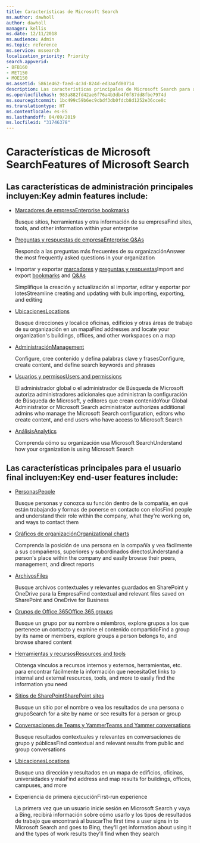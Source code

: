 ```yaml
---
title: Características de Microsoft Search
ms.author: dawholl
author: dawholl
manager: kellis
ms.date: 12/11/2018
ms.audience: Admin
ms.topic: reference
ms.service: mssearch
localization_priority: Priority
search.appverid:
- BFB160
- MET150
- MOE150
ms.assetid: 5861e462-faed-4c3d-824d-ed3aafd80714
description: Las características principales de Microsoft Search para administradores y usuarios finales incluyen marcadores, preguntas y respuestas e información detallada de administración y datos
ms.openlocfilehash: 983a882fd42ae6f76a4b3db4f0f87dd8fbe7974d
ms.sourcegitcommit: 1bc499c59b6ec9cbdf3db0fdcb8d1252e36cce0c
ms.translationtype: HT
ms.contentlocale: es-ES
ms.lasthandoff: 04/09/2019
ms.locfileid: "31746378"
---
```

# <a name="features-of-microsoft-search"></a><span data-ttu-id="54a45-103">Características de Microsoft Search</span><span class="sxs-lookup"><span data-stu-id="54a45-103">Features of Microsoft Search</span></span>

## <a name="key-admin-features-include"></a><span data-ttu-id="54a45-104">Las características de administración principales incluyen:</span><span class="sxs-lookup"><span data-stu-id="54a45-104">Key admin features include:</span></span>

- [<span data-ttu-id="54a45-105">Marcadores de empresa</span><span class="sxs-lookup"><span data-stu-id="54a45-105">Enterprise bookmarks</span></span>](create-and-manage-bookmarks.md)
    
    <span data-ttu-id="54a45-106">Busque sitios, herramientas y otra información de su empresa</span><span class="sxs-lookup"><span data-stu-id="54a45-106">Find sites, tools, and other information within your enterprise</span></span>
    
- [<span data-ttu-id="54a45-107">Preguntas y respuestas de empresa</span><span class="sxs-lookup"><span data-stu-id="54a45-107">Enterprise Q&As</span></span>](create-and-manage-qas.md)
    
    <span data-ttu-id="54a45-108">Responda a las preguntas más frecuentes de su organización</span><span class="sxs-lookup"><span data-stu-id="54a45-108">Answer the most frequently asked questions in your organization</span></span>
    
- <span data-ttu-id="54a45-109">Importar y exportar [marcadores](bulk-create-bookmarks.md) y [preguntas y respuestas](bulk-create-qas.md)</span><span class="sxs-lookup"><span data-stu-id="54a45-109">Import and export [bookmarks](bulk-create-bookmarks.md) and [Q&As](bulk-create-qas.md)</span></span>
    
    <span data-ttu-id="54a45-110">Simplifique la creación y actualización al importar, editar y exportar por lotes</span><span class="sxs-lookup"><span data-stu-id="54a45-110">Streamline creating and updating with bulk importing, exporting, and editing</span></span>

- [<span data-ttu-id="54a45-111">Ubicaciones</span><span class="sxs-lookup"><span data-stu-id="54a45-111">Locations</span></span>](locations.md)
    
    <span data-ttu-id="54a45-112">Busque direcciones y localice oficinas, edificios y otras áreas de trabajo de su organización en un mapa</span><span class="sxs-lookup"><span data-stu-id="54a45-112">Find addresses and locate your organization's buildings, offices, and other workspaces on a map</span></span>
    
- [<span data-ttu-id="54a45-113">Administración</span><span class="sxs-lookup"><span data-stu-id="54a45-113">Management</span></span>](set-up-microsoft-search.md)
    
    <span data-ttu-id="54a45-114">Configure, cree contenido y defina palabras clave y frases</span><span class="sxs-lookup"><span data-stu-id="54a45-114">Configure, create content, and define search keywords and phrases</span></span>
    
- [<span data-ttu-id="54a45-115">Usuarios y permisos</span><span class="sxs-lookup"><span data-stu-id="54a45-115">Users and permissions</span></span>](add-users.md)
    
    <span data-ttu-id="54a45-116">El administrador global o el administrador de Búsqueda de Microsoft autoriza administradores adicionales que administran la configuración de Búsqueda de Microsoft, y editores que crean contenido</span><span class="sxs-lookup"><span data-stu-id="54a45-116">Your Global Administrator or Microsoft Search administrator authorizes additional admins who manage the Microsoft Search configuration, editors who create content, and end users who have access to Microsoft Search</span></span>
    
- [<span data-ttu-id="54a45-117">Análisis</span><span class="sxs-lookup"><span data-stu-id="54a45-117">Analytics</span></span> ](get-insights.md) 
    
    <span data-ttu-id="54a45-118">Comprenda cómo su organización usa Microsoft Search</span><span class="sxs-lookup"><span data-stu-id="54a45-118">Understand how your organization is using Microsoft Search</span></span> 
    
## <a name="key-end-user-features-include"></a><span data-ttu-id="54a45-119">Las características principales para el usuario final incluyen:</span><span class="sxs-lookup"><span data-stu-id="54a45-119">Key end-user features include:</span></span>

- [<span data-ttu-id="54a45-120">Personas</span><span class="sxs-lookup"><span data-stu-id="54a45-120">People</span></span>](use/find-people-and-groups.md)
    
    <span data-ttu-id="54a45-121">Busque personas y conozca su función dentro de la compañía, en qué están trabajando y formas de ponerse en contacto con ellos</span><span class="sxs-lookup"><span data-stu-id="54a45-121">Find people and understand their role within the company, what they're working on, and ways to contact them</span></span>
    
- [<span data-ttu-id="54a45-122">Gráficos de organización</span><span class="sxs-lookup"><span data-stu-id="54a45-122">Organizational charts</span></span>](use/find-people-and-groups.md)
    
    <span data-ttu-id="54a45-123">Comprenda la posición de una persona en la compañía y vea fácilmente a sus compañeros, superiores y subordinados directos</span><span class="sxs-lookup"><span data-stu-id="54a45-123">Understand a person's place within the company and easily browse their peers, management, and direct reports</span></span>
    
- [<span data-ttu-id="54a45-124">Archivos</span><span class="sxs-lookup"><span data-stu-id="54a45-124">Files</span></span>](use/find-files.md)
    
    <span data-ttu-id="54a45-125">Busque archivos contextuales y relevantes guardados en SharePoint y OneDrive para la Empresa</span><span class="sxs-lookup"><span data-stu-id="54a45-125">Find contextual and relevant files saved on SharePoint and OneDrive for Business</span></span>
    
- [<span data-ttu-id="54a45-126">Grupos de Office 365</span><span class="sxs-lookup"><span data-stu-id="54a45-126">Office 365 groups</span></span>](use/find-people-and-groups.md)
    
    <span data-ttu-id="54a45-127">Busque un grupo por su nombre o miembros, explore grupos a los que pertenece un contacto y examine el contenido compartido</span><span class="sxs-lookup"><span data-stu-id="54a45-127">Find a group by its name or members, explore groups a person belongs to, and browse shared content</span></span>
    
- [<span data-ttu-id="54a45-128">Herramientas y recursos</span><span class="sxs-lookup"><span data-stu-id="54a45-128">Resources and tools</span></span>](use/find-resources-tools-and-more.md)
    
    <span data-ttu-id="54a45-129">Obtenga vínculos a recursos internos y externos, herramientas, etc. para encontrar fácilmente la información que necesita</span><span class="sxs-lookup"><span data-stu-id="54a45-129">Get links to internal and external resources, tools, and more to easily find the information you need</span></span>
    
- [<span data-ttu-id="54a45-130">Sitios de SharePoint</span><span class="sxs-lookup"><span data-stu-id="54a45-130">SharePoint sites</span></span>](use/find-sharepoint-sites.md)
    
    <span data-ttu-id="54a45-131">Busque un sitio por el nombre o vea los resultados de una persona o grupo</span><span class="sxs-lookup"><span data-stu-id="54a45-131">Search for a site by name or see results for a person or group</span></span>
    
- [<span data-ttu-id="54a45-132">Conversaciones de Teams y Yammer</span><span class="sxs-lookup"><span data-stu-id="54a45-132">Teams and Yammer conversations</span></span>](use/find-conversations.md)
    
    <span data-ttu-id="54a45-133">Busque resultados contextuales y relevantes en conversaciones de grupo y públicas</span><span class="sxs-lookup"><span data-stu-id="54a45-133">Find contextual and relevant results from public and group conversations</span></span>

- [<span data-ttu-id="54a45-134">Ubicaciones</span><span class="sxs-lookup"><span data-stu-id="54a45-134">Locations</span></span>](use/find-locations.md)
    
    <span data-ttu-id="54a45-135">Busque una dirección y resultados en un mapa de edificios, oficinas, universidades y más</span><span class="sxs-lookup"><span data-stu-id="54a45-135">Find address and map results for buildings, offices, campuses, and more</span></span>
    
- <span data-ttu-id="54a45-136">Experiencia de primera ejecución</span><span class="sxs-lookup"><span data-stu-id="54a45-136">First-run experience</span></span>
    
    <span data-ttu-id="54a45-137">La primera vez que un usuario inicie sesión en Microsoft Search y vaya a Bing, recibirá información sobre cómo usarlo y los tipos de resultados de trabajo que encontrará al buscar</span><span class="sxs-lookup"><span data-stu-id="54a45-137">The first time a user signs in to Microsoft Search and goes to Bing, they'll get information about using it and the types of work results they'll find when they search</span></span>